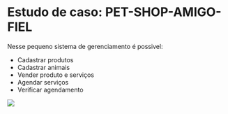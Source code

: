 <h1>Estudo de caso: PET-SHOP-AMIGO-FIEL</h1>
Nesse pequeno sistema de gerenciamento é possivel:
<ul>
  <li>Cadastrar produtos</li>
  <li>Cadastrar animais</li>
  <li>Vender produto e serviços</li>
  <li>Agendar serviços</li>
  <li>Verificar agendamento</li>
</ul>
<img src="https://img.elo7.com.br/product/original/167C2F6/painel-pet-shop-g-frete-gratis-festa-de-crianca.jpg">
